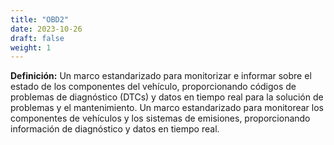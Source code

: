 ```yaml
---
title: "OBD2"
date: 2023-10-26
draft: false
weight: 1
---
```


**Definición:** Un marco estandarizado para monitorizar e informar sobre el estado de los componentes del vehículo, proporcionando códigos de problemas de diagnóstico (DTCs) y datos en tiempo real para la solución de problemas y el mantenimiento. Un marco estandarizado para monitorear los componentes de vehículos y los sistemas de emisiones, proporcionando información de diagnóstico y datos en tiempo real.
